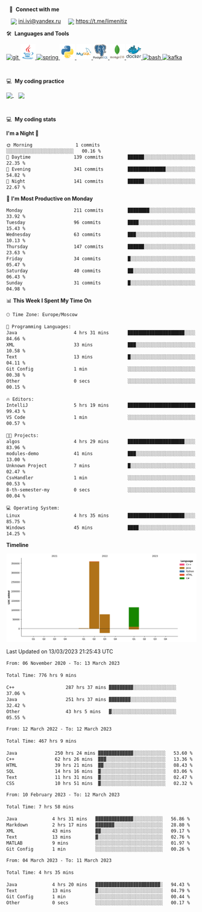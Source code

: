 <!-- https://github.com/lowlighter/metrics -->
<!-- https://www.vectorlogo.zone/ -->
<!-- https://www.svgrepo.com/ -->

&nbsp; 🔗 &nbsp;**Connect with me**
&nbsp; <p align="left">
        &nbsp;&nbsp;
        <span>
            <img align="center"
                src="https://user-images.githubusercontent.com/60324635/179626886-1219e9ee-75c0-42ed-a26b-d4ef24ed306c.svg"
                height="30px"/>
            ini.ivi@yandex.ru
        </span>
        &nbsp;&nbsp;&nbsp;
        <span>
            <img align="center"
                    src="https://user-images.githubusercontent.com/60324635/179626979-f490e684-520a-46a3-9f2e-1b3d291b8372.svg"
                    height="30px"/>
            https://t.me/limenitiz
        </span>
</p>

<!-- 
![Metrics](/github-metrics.svg)
<br>

![Wwakatime stats](https://github-readme-stats-taupe-two.vercel.app/api/wakatime?username=limenitiz&hide_title=true&hide_border=true&langs_count=5&bg_color=00000000&text_color=777) 
-->

🛠️ &nbsp;**Languages and Tools**
<p align="left">
    <a href="https://git-scm.com/" target="_blank" rel="noreferrer">
        <img src="https://www.vectorlogo.zone/logos/git-scm/git-scm-icon.svg"
            alt="git" width="40" height="40" />
    </a>
    <a href="https://www.java.com" target="_blank" rel="noreferrer"> <img
            src="https://raw.githubusercontent.com/devicons/devicon/master/icons/java/java-original.svg"
            alt="java" width="40" height="40" /> </a>
    <a href="https://spring.io/" target="_blank" rel="noreferrer">
        <img src="https://www.vectorlogo.zone/logos/springio/springio-icon.svg"
            alt="spring" width="40" height="40" />
    </a>
    <a href="https://www.python.org" target="_blank" rel="noreferrer">
        <img src="https://raw.githubusercontent.com/devicons/devicon/master/icons/python/python-original.svg"
            alt="python" width="40" height="40" />
    </a>
    <a href="https://www.mysql.com/" target="_blank" rel="noreferrer">
        <img src="https://raw.githubusercontent.com/devicons/devicon/master/icons/mysql/mysql-original-wordmark.svg"
            alt="mysql" width="40" height="40" />
    </a>
    <a href="https://www.postgresql.org" target="_blank" rel="noreferrer">
        <img src="https://raw.githubusercontent.com/devicons/devicon/master/icons/postgresql/postgresql-original-wordmark.svg"
            alt="postgresql" width="40" height="40" />
    </a>
    <a href="https://www.mongodb.com/" target="_blank" rel="noreferrer">
        <img src="https://raw.githubusercontent.com/devicons/devicon/master/icons/mongodb/mongodb-original-wordmark.svg"
            alt="mongodb" width="40" height="40" />
    </a>
    <a href="https://www.docker.com/" target="_blank" rel="noreferrer">
        <img src="https://raw.githubusercontent.com/devicons/devicon/master/icons/docker/docker-original-wordmark.svg"
            alt="docker" width="40" height="40" />
    </a>
    <a href="https://www.gnu.org/software/bash/" target="_blank" rel="noreferrer">
        <img src="https://www.vectorlogo.zone/logos/gnu_bash/gnu_bash-icon.svg"
            alt="bash" width="40" height="40" />
    </a>
    <a href="https://kafka.apache.org/" target="_blank" rel="noreferrer">
        <img src="https://www.vectorlogo.zone/logos/apache_kafka/apache_kafka-icon.svg"
            alt="kafka" width="40" height="40" />
    </a>
</p>
<br>

💻 &nbsp;**My coding practice**
<p align="left">
    <a href="https://www.leetcode.com/limenitiz" target="blank"><img align="center"
            src="https://upload.wikimedia.org/wikipedia/commons/0/0a/LeetCode_Logo_black_with_text.svg"
            height="40"/>
    </a>
    &nbsp;&nbsp;
    <a href="https://www.hackerrank.com/limenitiz" target="blank"><img align="center"
            src="https://d1ka33fs6lvw5x.cloudfront.net/hackerrank/assets/styleguide/logo_wordmark-f5c5eb61ab0a154c3ed9eda24d0b9e31.svg"
            height="40"/>
    </a>
</p>

<br>


💻 &nbsp;**My coding stats**

<!--START_SECTION:waka-readme-stats-total-->
**I'm a Night 🦉** 

```text
🌞 Morning                1 commits           ░░░░░░░░░░░░░░░░░░░░░░░░░   00.16 % 
🌆 Daytime                139 commits         ██████░░░░░░░░░░░░░░░░░░░   22.35 % 
🌃 Evening                341 commits         ██████████████░░░░░░░░░░░   54.82 % 
🌙 Night                  141 commits         ██████░░░░░░░░░░░░░░░░░░░   22.67 % 
```
📅 **I'm Most Productive on Monday** 

```text
Monday                   211 commits         ████████░░░░░░░░░░░░░░░░░   33.92 % 
Tuesday                  96 commits          ████░░░░░░░░░░░░░░░░░░░░░   15.43 % 
Wednesday                63 commits          ███░░░░░░░░░░░░░░░░░░░░░░   10.13 % 
Thursday                 147 commits         ██████░░░░░░░░░░░░░░░░░░░   23.63 % 
Friday                   34 commits          █░░░░░░░░░░░░░░░░░░░░░░░░   05.47 % 
Saturday                 40 commits          ██░░░░░░░░░░░░░░░░░░░░░░░   06.43 % 
Sunday                   31 commits          █░░░░░░░░░░░░░░░░░░░░░░░░   04.98 % 
```


📊 **This Week I Spent My Time On** 

```text
🕑︎ Time Zone: Europe/Moscow

💬 Programming Languages: 
Java                     4 hrs 31 mins       █████████████████████░░░░   84.66 % 
XML                      33 mins             ███░░░░░░░░░░░░░░░░░░░░░░   10.58 % 
Text                     13 mins             █░░░░░░░░░░░░░░░░░░░░░░░░   04.11 % 
Git Config               1 min               ░░░░░░░░░░░░░░░░░░░░░░░░░   00.38 % 
Other                    0 secs              ░░░░░░░░░░░░░░░░░░░░░░░░░   00.15 % 

🔥 Editors: 
IntelliJ                 5 hrs 19 mins       █████████████████████████   99.43 % 
VS Code                  1 min               ░░░░░░░░░░░░░░░░░░░░░░░░░   00.57 % 

🐱‍💻 Projects: 
algos                    4 hrs 29 mins       █████████████████████░░░░   83.96 % 
modules-demo             41 mins             ███░░░░░░░░░░░░░░░░░░░░░░   13.00 % 
Unknown Project          7 mins              █░░░░░░░░░░░░░░░░░░░░░░░░   02.47 % 
CsvHandler               1 min               ░░░░░░░░░░░░░░░░░░░░░░░░░   00.53 % 
8-th-semester-my         0 secs              ░░░░░░░░░░░░░░░░░░░░░░░░░   00.04 % 

💻 Operating System: 
Linux                    4 hrs 35 mins       █████████████████████░░░░   85.75 % 
Windows                  45 mins             ████░░░░░░░░░░░░░░░░░░░░░   14.25 % 
```

**Timeline**

![Lines of Code chart](https://raw.githubusercontent.com/limenitiz/limenitiz/master/assets/bar_graph.png)


 Last Updated on 13/03/2023 21:25:43 UTC
<!--END_SECTION:waka-readme-stats-total-->

<!--START_SECTION:wakaReadmeTotal-->

```text
From: 06 November 2020 - To: 13 March 2023

Total Time: 776 hrs 9 mins

C++                   287 hrs 37 mins ▓▓▓▓▓▓▓▓▓░░░░░░░░░░░░░░░░   37.06 %
Java                  251 hrs 37 mins ▓▓▓▓▓▓▓▓░░░░░░░░░░░░░░░░░   32.42 %
Other                 43 hrs 5 mins   ▓░░░░░░░░░░░░░░░░░░░░░░░░   05.55 %
```

<!--END_SECTION:wakaReadmeTotal-->

<!--START_SECTION:wakaReadmeYear-->

```text
From: 12 March 2022 - To: 12 March 2023

Total Time: 467 hrs 9 mins

Java              250 hrs 24 mins ▓▓▓▓▓▓▓▓▓▓▓▓▓░░░░░░░░░░░░   53.60 %
C++               62 hrs 26 mins  ▓▓▓░░░░░░░░░░░░░░░░░░░░░░   13.36 %
HTML              39 hrs 21 mins  ▓▓░░░░░░░░░░░░░░░░░░░░░░░   08.43 %
SQL               14 hrs 16 mins  ▓░░░░░░░░░░░░░░░░░░░░░░░░   03.06 %
Text              11 hrs 31 mins  ▓░░░░░░░░░░░░░░░░░░░░░░░░   02.47 %
CSS               10 hrs 51 mins  ▓░░░░░░░░░░░░░░░░░░░░░░░░   02.32 %
```

<!--END_SECTION:wakaReadmeYear-->

<!--START_SECTION:wakaReadmeMonth-->

```text
From: 10 February 2023 - To: 12 March 2023

Total Time: 7 hrs 58 mins

Java             4 hrs 31 mins   ▓▓▓▓▓▓▓▓▓▓▓▓▓▓░░░░░░░░░░░   56.86 %
Markdown         2 hrs 17 mins   ▓▓▓▓▓▓▓░░░░░░░░░░░░░░░░░░   28.80 %
XML              43 mins         ▓▓░░░░░░░░░░░░░░░░░░░░░░░   09.17 %
Text             13 mins         ▓░░░░░░░░░░░░░░░░░░░░░░░░   02.76 %
MATLAB           9 mins          ░░░░░░░░░░░░░░░░░░░░░░░░░   01.97 %
Git Config       1 min           ░░░░░░░░░░░░░░░░░░░░░░░░░   00.26 %
```

<!--END_SECTION:wakaReadmeMonth-->

<!--START_SECTION:wakaReadmeWeek-->

```text
From: 04 March 2023 - To: 11 March 2023

Total Time: 4 hrs 35 mins

Java             4 hrs 20 mins   ▓▓▓▓▓▓▓▓▓▓▓▓▓▓▓▓▓▓▓▓▓▓▓▓░   94.43 %
Text             13 mins         ▓░░░░░░░░░░░░░░░░░░░░░░░░   04.79 %
Git Config       1 min           ░░░░░░░░░░░░░░░░░░░░░░░░░   00.44 %
Other            0 secs          ░░░░░░░░░░░░░░░░░░░░░░░░░   00.17 %
```

<!--END_SECTION:wakaReadmeWeek-->

